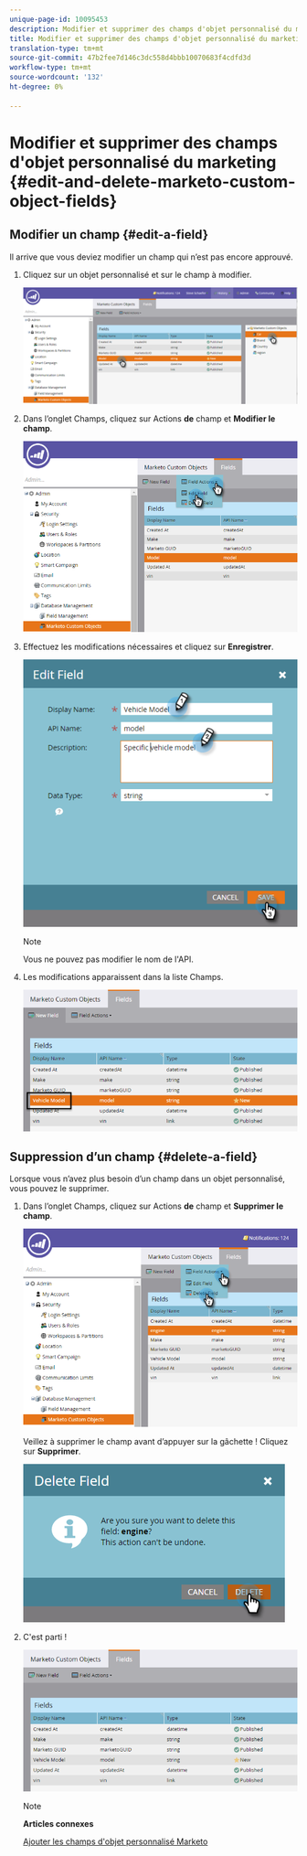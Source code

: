 ```yaml
---
unique-page-id: 10095453
description: Modifier et supprimer des champs d'objet personnalisé du marketing - Documents marketing - Documentation du produit
title: Modifier et supprimer des champs d'objet personnalisé du marketing
translation-type: tm+mt
source-git-commit: 47b2fee7d146c3dc558d4bbb10070683f4cdfd3d
workflow-type: tm+mt
source-wordcount: '132'
ht-degree: 0%

---
```



# Modifier et supprimer des champs d&#39;objet personnalisé du marketing {#edit-and-delete-marketo-custom-object-fields}

## Modifier un champ {#edit-a-field}

Il arrive que vous deviez modifier un champ qui n’est pas encore approuvé.

1. Cliquez sur un objet personnalisé et sur le champ à modifier.

   ![](assets/image2015-10-2-10-3a55-3a1.png)

1. Dans l’onglet Champs, cliquez sur Actions **de** champ et **Modifier le champ**.

   ![](assets/image2015-10-2-10-3a53-3a26.png)

1. Effectuez les modifications nécessaires et cliquez sur **Enregistrer**.

   ![](assets/image2015-10-2-10-3a58-3a56.png)

   >[!NOTE]
   >
   >Vous ne pouvez pas modifier le nom de l&#39;API.

1. Les modifications apparaissent dans la liste Champs.

   ![](assets/image2015-10-2-11-3a1-3a13.png)

## Suppression d’un champ {#delete-a-field}

Lorsque vous n’avez plus besoin d’un champ dans un objet personnalisé, vous pouvez le supprimer.

1. Dans l’onglet Champs, cliquez sur Actions **de** champ et **Supprimer le champ**.

   ![](assets/image2015-10-2-11-3a11-3a20.png)

   Veillez à supprimer le champ avant d’appuyer sur la gâchette ! Cliquez sur **Supprimer**.

   ![](assets/image2015-10-2-11-3a14-3a5.png)

1. C&#39;est parti !

   ![](assets/image2015-10-2-11-3a15-3a48.png)

   >[!NOTE]
   >
   >**Articles connexes**
   >
   >
   >[Ajouter les champs d&#39;objet personnalisé Marketo](add-marketo-custom-object-fields.md)

